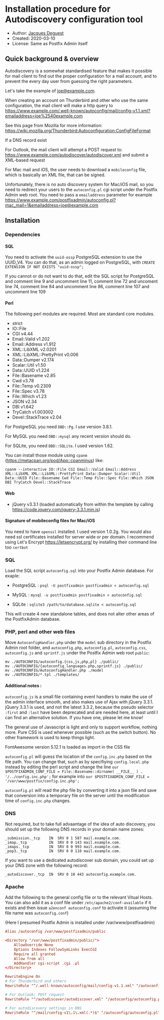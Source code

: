 Installation procedure for Autodiscovery configuration tool
============================================================
* Author: [Jacques Deguest](mailto:jack@deguest.jp)
* Created: 2020-03-10
* License: Same as Postfix Admin itself

## Quick background & overview

Autodiscovery is a somewhat standardised feature that makes it possible for mail client to find out the proper configuration for a mail account, and to prevent the every day user from guessing the right parameters.

Let's take the example of joe@example.com.

When creating an account on Thurderbird and other who use the same configuration, the mail client will make a http query to <https://www.example.com/.well-known/autoconfig/mail/config-v1.1.xml?emailaddress=joe%2540example.com>

See this page from Mozilla for more information: <https://wiki.mozilla.org/Thunderbird:Autoconfiguration:ConfigFileFormat>

If a DNS record exist

For Outlook, the mail client will attempt a POST request to: <https://www.example.com/autodiscover/autodiscover.xml> and submit a XML-based request

For Mac mail and iOS, the user needs to download a `mobileconfig` file, which is basically an XML file, that can be signed.

Unfortunately, there is no auto discovery system for Mac/iOS mail, so you need to redirect your users to the `autoconfig.pl` cgi script under the Postfix Admin web root. You need to pass a `emailaddress` parameter for example <https://www.example.com/postfixadmin/autoconfig.pl?mac_mail=1&emailaddress=joe@example.com>

## Installation

### Dependencies

#### SQL

You need to activate the `uuid-ossp` PostgreSQL extension to use the UUID_V4. You can do that, as an admin logged on PostgreSQL, with `CREATE EXTENSION IF NOT EXISTS "uuid-ossp";`

If you cannot or do not want to do that, edit the SQL script for PostgreSQL and comment line 9 and uncomment line 11, comment line 72 and uncoment line 74, comment line 84 and uncomment line 86, comment line 107 and uncomment line 109

#### Perl

The following perl modules are required. Most are standard core modules.

* strict
* IO::File
* CGI v4.44
* Email::Valid v1.202
* Email::Address v1.912
* XML::LibXML v2.0201
* XML::LibXML::PrettyPrint v0.006
* Data::Dumper v2.174
* Scalar::Util v1.50
* Data::UUID v1.224
* File::Basename v2.85
* Cwd v3.78
* File::Temp v0.2309
* File::Spec v3.78
* File::Which v1.23
* JSON v2.34
* DBI v1.642
* TryCatch v1.003002
* Devel::StackTrace v2.04

For PostgreSQL you need `DBD::Pg`. I use version 3.8.1.

For MySQL you need `DBD::mysql` any recent version should do.

For SQLite, you need `DBD::SQLite`. I used version 1.62.

You can install those module using `cpanm` (https://metacpan.org/pod/App::cpanminus) like:

`cpanm --interactive IO::File CGI Email::Valid Email::Address XML::LibXML XML::LibXML::PrettyPrint Data::Dumper Scalar::Util Data::UUID File::Basename Cwd File::Temp File::Spec File::Which JSON DBI TryCatch Devel::StackTrace`

#### Web

* jQuery v3.3.1 (loaded automatically from within the template by calling <https://code.jquery.com/jquery-3.3.1.min.js>)

#### Signature of mobileconfig files for Mac/iOS

You need to have `openssl` installed. I used version 1.0.2g. You would also need ssl certificates installed for server wide or per domain. I recommend using Let's Encrypt <https://letsencrypt.org/> by installing their command line too `certbot`

### SQL

Load the SQL script `autoconfig.sql` into your Postfix Admin database. For exaple:

* PostgreSQL : `psql -U postfixadmin postfixadmin < autoconfig.sql`

* MySQL : `mysql -u postfixadmin postfixadmin < autoconfig.sql`

* SQLite : `sqlite3 /path/to/database.sqlite < autoconfig.sql`

This will create 4 new standalone tables, and does not alter other areas of the PostfixAdmin database.

### PHP, perl and other web files

Move `AutoconfigHandler.php` under the `model` sub directory in the Postfix Admin root folder, and `autoconfig.php`, `autoconfig.pl`, `autoconfig.css`, `autoconfig.js` and `sprintf.js` under the Postfix Admin web root `public`:

```
mv ./AUTOCONFIG/autoconfig.{css,js,php,pl} ./public/
mv ./AUTOCONFIG/{autoconfig_languages.php,sprintf.js} ./public/
mv ./AUTOCONFIG/AutoconfigHandler.php ./model
mv ./AUTOCONFIG/*.tpl ./templates/
```

#### Additional notes :

`autoconfig.js` is a small file containing event handlers to make the use of the admin interface smooth, and also makes use of Ajax with jQuery 3.3.1. jQuery 3.3.1 is used, and not the latest 3.3.2, because the pseudo selector `:first` and `:last` have been deprecated and are needed here, at least until I can find an alternative solution. If you have one, please let me know!

The general use of Javascript is light and only to support workflow, nothing more. Pure CSS is used whenever possible (such as the switch button). No other framework is used to keep things light.

FontAwesome version 5.12.1 is loaded as import in the CSS file

`autoconfig.pl` will guess the location of the `config.inc.php` based on the file path. You can change that, such as by specifiying `config.local.php` instead by editing the perl script and change the line `our $POSTFIXADMIN_CONF_FILE = File::Basename::dirname( __FILE__ ) . '/../config.inc.php';` for example into `our $POSTFIXADMIN_CONF_FILE = '/var/www/postfix/config.inc.php';`

`autoconfig.pl` will read the php file by converting it into a json file and save that conversion into a temporary file on the server until the modification time of `config.inc.php` changes.

### DNS

Not required, but to take full advaantage of the idea of auto discovery, you should set up the following DNS records in your domain name zones:

```bind
_submission._tcp    IN  SRV 0 1 587 mail.example.com.
_imap._tcp          IN  SRV 0 0 143 mail.example.com.
_imaps._tcp         IN  SRV 0 0 993 mail.example.com.
_pop3._tcp          IN  SRV 0 0 110 mail.example.com.
```

If you want to use a dedicated autodiscover sub domain, you could set up your DNS zone with the following record:

```bind
_autodiscover._tcp  IN  SRV 0 10 443 autoconfig.example.com.
```

### Apache

Add the following to the general config file or to the relevant Vitual Hosts. You can also add it as a conf file under `/etc/apache2/conf-available` if it exists and then issue `a2enconf autoconfig.conf` to activate it (assuming the file name was `autoconfig.conf`)

(Here I presumed Postfix Admin is installed under /var/www/postfixadmin)

```conf
Alias /autoconfig /var/www/postfixadmin/public

<Directory "/var/www/postfixadmin/public/">
	AllowOverride None
	Options Indexes FollowSymLinks ExecCGI
	Require all granted
	Allow from all
	AddHandler cgi-script .cgi .pl
</Directory>

RewriteEngine On
# For Thunderbird and others
RewriteRule "^/.well-known/autoconfig/mail/config-v1.1.xml" "/autoconfig/autoconfig.pl" [PT,L]

# For Outlook; POST request
RewriteRule "^/autodiscover/autodiscover.xml" "/autoconfig/autoconfig.pl?outlook=1" [PT,L]

# For autodiscovery settings in DNS
RewriteRule "^/mail/config-v1\.1\.xml(.*)$" "/autoconfig/autoconfig.pl" [PT,L]
```


